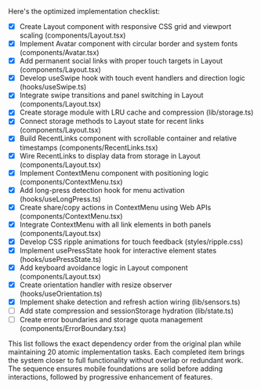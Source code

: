 Here's the optimized implementation checklist:

- [x] Create Layout component with responsive CSS grid and viewport scaling (components/Layout.tsx)
- [x] Implement Avatar component with circular border and system fonts (components/Avatar.tsx)
- [x] Add permanent social links with proper touch targets in Layout (components/Layout.tsx)
- [x] Develop useSwipe hook with touch event handlers and direction logic (hooks/useSwipe.ts)
- [x] Integrate swipe transitions and panel switching in Layout (components/Layout.tsx)
- [x] Create storage module with LRU cache and compression (lib/storage.ts)
- [x] Connect storage methods to Layout state for recent links (components/Layout.tsx)
- [x] Build RecentLinks component with scrollable container and relative timestamps (components/RecentLinks.tsx)
- [x] Wire RecentLinks to display data from storage in Layout (components/Layout.tsx)
- [x] Implement ContextMenu component with positioning logic (components/ContextMenu.tsx)
- [x] Add long-press detection hook for menu activation (hooks/useLongPress.ts)
- [x] Create share/copy actions in ContextMenu using Web APIs (components/ContextMenu.tsx)
- [x] Integrate ContextMenu with all link elements in both panels (components/Layout.tsx)
- [x] Develop CSS ripple animations for touch feedback (styles/ripple.css)
- [x] Implement usePressState hook for interactive element states (hooks/usePressState.ts)
- [x] Add keyboard avoidance logic in Layout component (components/Layout.tsx)
- [x] Create orientation handler with resize observer (hooks/useOrientation.ts)
- [x] Implement shake detection and refresh action wiring (lib/sensors.ts)
- [ ] Add state compression and sessionStorage hydration (lib/state.ts)
- [ ] Create error boundaries and storage quota management (components/ErrorBoundary.tsx)

This list follows the exact dependency order from the original plan while maintaining 20 atomic implementation tasks. Each completed item brings the system closer to full functionality without overlap or redundant work. The sequence ensures mobile foundations are solid before adding interactions, followed by progressive enhancement of features.
